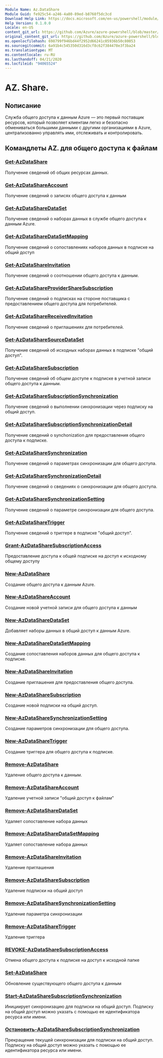 ```yaml
---
Module Name: Az.DataShare
Module Guid: fe925c54-a246-4a80-89ed-b8768f5dc3cd
Download Help Link: https://docs.microsoft.com/en-us/powershell/module/az.datashare
Help Version: 0.1.0.0
Locale: en-US
content_git_url: https://github.com/Azure/azure-powershell/blob/master/src/DataShare/DataShare/help/Az.DataShare.md
original_content_git_url: https://github.com/Azure/azure-powershell/blob/master/src/DataShare/DataShare/help/Az.DataShare.md
ms.openlocfilehash: 698799f946bd44f2952d66241c05936b50c80053
ms.sourcegitcommit: 6a91b4c545350d316d3cf8c62f384478e3f3ba24
ms.translationtype: MT
ms.contentlocale: ru-RU
ms.lasthandoff: 04/21/2020
ms.locfileid: "94065524"
---
```

# AZ. Share.
## Nописание
Служба общего доступа к данным Azure — это первый поставщик ресурсов, который позволяет клиентам легко и безопасно обмениваться большими данными с другими организациями в Azure, централизованно управлять ими, отслеживать и контролировать.

## Командлеты AZ. для общего доступа к файлам
### [Get-AzDataShare](Get-AzDataShare.md)
Получение сведений об общих ресурсах данных.

### [Get-AzDataShareAccount](Get-AzDataShareAccount.md)
Получение сведений о записях общего доступа к данным

### [Get-AzDataShareDataSet](Get-AzDataShareDataSet.md)
Получение сведений о наборах данных в службе общего доступа к данным Azure.

### [Get-AzDataShareDataSetMapping](Get-AzDataShareDataSetMapping.md)
Получение сведений о сопоставлениях наборов данных в подписке на общий доступ

### [Get-AzDataShareInvitation](Get-AzDataShareInvitation.md)
Получение сведений о соотношении общего доступа к данным.

### [Get-AzDataShareProviderShareSubscription](Get-AzDataShareProviderShareSubscription.md)
Получение сведений о подписках на стороне поставщика с предоставлением общего доступа для потребителей.

### [Get-AzDataShareReceivedInvitation](Get-AzDataShareReceivedInvitation.md)
Получение сведений о приглашениях для потребителей.

### [Get-AzDataShareSourceDataSet](Get-AzDataShareSourceDataSet.md)
Получение сведений об исходных наборах данных в подписке "общий доступ".

### [Get-AzDataShareSubscription](Get-AzDataShareSubscription.md)
Получение сведений об общем доступе к подписке в учетной записи общего доступа к данным.

### [Get-AzDataShareSubscriptionSynchronization](Get-AzDataShareSubscriptionSynchronization.md)
Получение сведений о выполнении синхронизации через подписку на общий доступ.

### [Get-AzDataShareSubscriptionSynchronizationDetail](Get-AzDataShareSubscriptionSynchronizationDetail.md)
Получение сведений о synchonization для предоставления общего доступа к подписке.

### [Get-AzDataShareSynchronization](Get-AzDataShareSynchronization.md)
Получение сведений о параметрах синхронизации для общего доступа.

### [Get-AzDataShareSynchronizationDetail](Get-AzDataShareSynchronizationDetail.md)
Получение сведений о сведениях о синхронизации для общего доступа.

### [Get-AzDataShareSynchronizationSetting](Get-AzDataShareSynchronizationSetting.md)
Получение сведений о параметре синхронизации для общего доступа.

### [Get-AzDataShareTrigger](Get-AzDataShareTrigger.md)
Получение сведений о триггере в подписке "общий доступ".

### [Grant-AzDataShareSubscriptionAccess](Grant-AzDataShareSubscriptionAccess.md)
Предоставление доступа к общей подписке на доступ к исходному общему доступу

### [New-AzDataShare](New-AzDataShare.md)
Создание общего доступа к данным Azure.

### [New-AzDataShareAccount](New-AzDataShareAccount.md)
Создание новой учетной записи для общего доступа к данным

### [New-AzDataShareDataSet](New-AzDataShareDataSet.md)
Добавляет наборы данных в общий доступ к данным Azure.

### [New-AzDataShareDataSetMapping](New-AzDataShareDataSetMapping.md)
Создание сопоставления наборов данных для общего доступа к подписке.

### [New-AzDataShareInvitation](New-AzDataShareInvitation.md)
Создание приглашения для предоставления общего доступа.

### [New-AzDataShareSubscription](New-AzDataShareSubscription.md)
Создание новой подписки на общий доступ.

### [New-AzDataShareSynchronizationSetting](New-AzDataShareSynchronizationSetting.md)
Создание параметров синхронизации для общего доступа.

### [New-AzDataShareTrigger](New-AzDataShareTrigger.md)
Создание триггера для общего доступа к подписке.

### [Remove-AzDataShare](Remove-AzDataShare.md)
Удаление общего доступа к данным.

### [Remove-AzDataShareAccount](Remove-AzDataShareAccount.md)
Удаление учетной записи "общий доступ к файлам"

### [Remove-AzDataShareDataSet](Remove-AzDataShareDataSet.md)
Удаляет сопоставление набора данных

### [Remove-AzDataShareDataSetMapping](Remove-AzDataShareDataSetMapping.md)
Удаляет сопоставление набора данных

### [Remove-AzDataShareInvitation](Remove-AzDataShareInvitation.md)
Удаление приглашения

### [Remove-AzDataShareSubscription](Remove-AzDataShareSubscription.md)
Удаление подписки на общий доступ

### [Remove-AzDataShareSynchronizationSetting](Remove-AzDataShareSynchronizationSetting.md)
Удаление параметра синхронизации

### [Remove-AzDataShareTrigger](Remove-AzDataShareTrigger.md)
Удаление триггера

### [REVOKE-AzDataShareSubscriptionAccess](Revoke-AzDataShareSubscriptionAccess.md)
Отмена общего доступа к подписке на доступ к исходной папке

### [Set-AzDataShare](Set-AzDataShare.md)
Обновление существующего общего доступа к данным

### [Start-AzDataShareSubscriptionSynchronization](Start-AzDataShareSubscriptionSynchronization.md)
Инициирует синхронизацию для подписки на общий доступ. Подписку на общий доступ можно указать с помощью ее идентификатора ресурса или имени.

### [Остановить-AzDataShareSubscriptionSynchronization](Stop-AzDataShareSubscriptionSynchronization.md)
Прекращение текущей синхронизации для подписки на общий доступ. Подписку на общий доступ можно указать с помощью ее идентификатора ресурса или имени.


